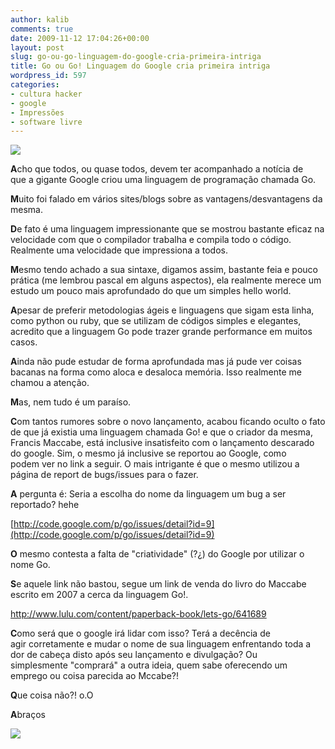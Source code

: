 ```yaml
---
author: kalib
comments: true
date: 2009-11-12 17:04:26+00:00
layout: post
slug: go-ou-go-linguagem-do-google-cria-primeira-intriga
title: Go ou Go! Linguagem do Google cria primeira intriga
wordpress_id: 597
categories:
- cultura hacker
- google
- Impressões
- software livre
---
```


![](http://code.google.com/p/go/logo?logo_id=1255411904)



**A**cho que todos, ou quase todos, devem ter acompanhado a notícia de que a gigante Google criou uma linguagem de programação chamada Go.

**M**uito foi falado em vários sites/blogs sobre as vantagens/desvantagens da mesma.

**D**e fato é uma linguagem impressionante que se mostrou bastante eficaz na velocidade com que o compilador trabalha e compila todo o código. Realmente uma velocidade que impressiona a todos.

**M**esmo tendo achado a sua sintaxe, digamos assim, bastante feia e pouco prática (me lembrou pascal em alguns aspectos), ela realmente merece um estudo um pouco mais aprofundado do que um simples hello world.

**A**pesar de preferir metodologias ágeis e linguagens que sigam esta linha, como python ou ruby, que se utilizam de códigos simples e elegantes, acredito que a linguagem Go pode trazer grande performance em muitos casos.

**A**inda não pude estudar de forma aprofundada mas já pude ver coisas bacanas na forma como aloca e desaloca memória. Isso realmente me chamou a atenção.

**M**as, nem tudo é um paraíso.

**C**om tantos rumores sobre o novo lançamento, acabou ficando oculto o fato de que já existia uma linguagem chamada Go! e que o criador da mesma, Francis Maccabe, está inclusive insatisfeito com o lançamento descarado do google. Sim, o mesmo já inclusive se reportou ao Google, como podem ver no link a seguir. O mais intrigante é que o mesmo utilizou a página de report de bugs/issues para o fazer.

**A** pergunta é: Seria a escolha do nome da linguagem um bug a ser reportado? hehe

[http://code.google.com/p/go/issues/detail?id=9](http://code.google.com/p/go/issues/detail?id=9)

**O** mesmo contesta a falta de "criatividade" (?¿) do Google por utilizar o nome Go.

**S**e aquele link não bastou, segue um link de venda do livro do Maccabe escrito em 2007 a cerca da linguagem Go!.

http://www.lulu.com/content/paperback-book/lets-go/641689

**C**omo será que o google irá lidar com isso? Terá a decência de agir corretamente e mudar o nome de sua linguagem enfrentando toda a dor de cabeça disto após seu lançamento e divulgação? Ou simplesmente "comprará" a outra ideia, quem sabe oferecendo um emprego ou coisa parecida ao Mccabe?!

**Q**ue coisa não?! o.O

**A**braços


![](http://www.marcelocavalcante.net/portal/imgs/userbar.gif)
